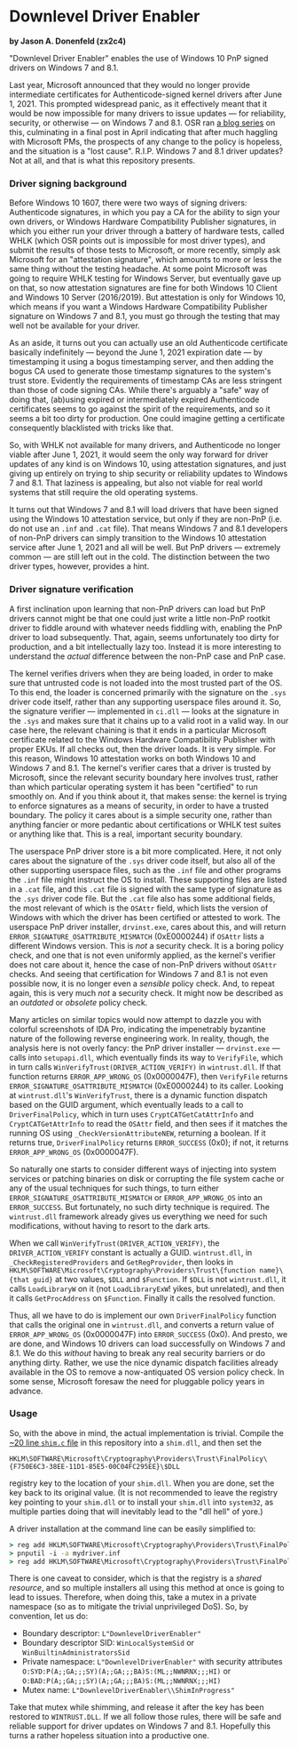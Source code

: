 # Downlevel Driver Enabler
**by Jason A. Donenfeld (zx2c4)**

"Downlevel Driver Enabler" enables the use of Windows 10 PnP signed drivers on
Windows 7 and 8.1.

Last year, Microsoft announced that they would no longer provide intermediate
certificates for Authenticode-signed kernel drivers after June 1, 2021. This
prompted widespread panic, as it effectively meant that it would be now
impossible for many drivers to issue updates — for reliability, security, or
otherwise — on Windows 7 and 8.1. OSR ran [a blog series](https://www.osr.com/blog/2020/10/15/microsoft-driver-updates-allowed-win7-win8/)
on this, culminating in a final post in April indicating that after much
haggling with Microsoft PMs, the prospects of any change to the policy is
hopeless, and the situation is a "lost cause". R.I.P. Windows 7 and 8.1 driver
updates? Not at all, and that is what this repository presents.

### Driver signing background

Before Windows 10 1607, there were two ways of signing drivers: Authenticode
signatures, in which you pay a CA for the ability to sign your own drivers, or
Windows Hardware Compatibility Publisher signatures, in which you either run
your driver through a battery of hardware tests, called WHLK (which OSR points
out is impossible for most driver types), and submit the results of those tests
to Microsoft, or more recently, simply ask Microsoft for an "attestation
signature", which amounts to more or less the same thing without the testing
headache. At some point Microsoft was going to require WHLK testing for Windows
Server, but eventually gave up on that, so now attestation signatures are fine
for both Windows 10 Client and Windows 10 Server (2016/2019). But attestation
is only for Windows 10, which means if you want a Windows Hardware
Compatibility Publisher signature on Windows 7 and 8.1, you must go through the
testing that may well not be available for your driver.

As an aside, it turns out you can actually use an old Authenticode certificate
basically indefinitely — beyond the June 1, 2021 expiration date — by
timestamping it using a bogus timestamping server, and then adding the bogus CA
used to generate those timestamp signatures to the system's trust store.
Evidently the requirements of timestamp CAs are less stringent than those of
code signing CAs.  While there's arguably a "safe" way of doing that, (ab)using
expired or intermediately expired Authenticode certificates seems to go against
the spirit of the requirements, and so it seems a bit too dirty for production.
One could imagine getting a certificate consequently blacklisted with tricks
like that.

So, with WHLK not available for many drivers, and Authenticode no longer viable
after June 1, 2021, it would seem the only way forward for driver updates of
any kind is on Windows 10, using attestation signatures, and just giving up
entirely on trying to ship security or reliability updates to Windows 7 and
8.1. That laziness is appealing, but also not viable for real world systems
that still require the old operating systems.

It turns out that Windows 7 and 8.1 will load drivers that have been signed
using the Windows 10 attestation service, but only if they are non-PnP (i.e. do
not use an `.inf` and `.cat` file). That means Windows 7 and 8.1 developers of
non-PnP drivers can simply transition to the Windows 10 attestation service
after June 1, 2021 and all will be well. But PnP drivers — extremely common —
are still left out in the cold. The distinction between the two driver types,
however, provides a hint.

### Driver signature verification

A first inclination upon learning that non-PnP drivers can load but PnP drivers
cannot might be that one could just write a little non-PnP rootkit driver to
fiddle around with whatever needs fiddling with, enabling the PnP driver to
load subsequently.  That, again, seems unfortunately too dirty for production,
and a bit intellectually lazy too. Instead it is more interesting to understand
the _actual_ difference between the non-PnP case and PnP case.

The kernel verifies drivers when they are being loaded, in order to make sure
that untrusted code is not loaded into the most trusted part of the OS. To this
end, the loader is concerned primarily with the signature on the `.sys` driver
code itself, rather than any supporting userspace files around it. So, the
signature verifier — implemented in `ci.dll` — looks at the signature in the
`.sys` and makes sure that it chains up to a valid root in a valid way. In our
case here, the relevant chaining is that it ends in a particular Microsoft
certificate related to the Windows Hardware Compatibility Publisher with proper
EKUs. If all checks out, then the driver loads.  It is very simple. For this
reason, Windows 10 attestation works on both Windows 10 and Windows 7 and 8.1.
The kernel's verifier cares that a driver is trusted by Microsoft, since the
relevant security boundary here involves trust, rather than which particular
operating system it has been "certified" to run smoothly on. And if you think
about it, that makes sense: the kernel is trying to enforce signatures as a
means of security, in order to have a trusted boundary. The policy it cares
about is a simple security one, rather than anything fancier or more pedantic
about certifications or WHLK test suites or anything like that. This is a real,
important security boundary.

The userspace PnP driver store is a bit more complicated. Here, it not only
cares about the signature of the `.sys` driver code itself, but also all of the
other supporting userspace files, such as the `.inf` file and other programs
the `.inf` file might instruct the OS to install. These supporting files are
listed in a `.cat` file, and this `.cat` file is signed with the same type of
signature as the `.sys` driver code file. But the `.cat` file also has some
additional fields, the most relevant of which is the `OSAttr` field, which
lists the version of Windows with which the driver has been certified or
attested to work. The userspace PnP driver installer, `drvinst.exe`, cares
about this, and will return `ERROR_SIGNATURE_OSATTRIBUTE_MISMATCH` (0xE0000244)
if `OSAttr` lists a different Windows version. This is _not_ a security check.
It is a boring policy check, and one that is not even uniformly applied, as the
kernel's verifier does not care about it, hence the case of non-PnP drivers
without `OSAttr` checks. And seeing that certification for Windows 7 and 8.1 is
not even possible now, it is no longer even a _sensible_ policy check. And, to
repeat again, this is very much _not_ a security check.  It might now be
described as an _outdated_ or _obsolete_ policy check.

Many articles on similar topics would now attempt to dazzle you with colorful
screenshots of IDA Pro, indicating the impenetrably byzantine nature of the
following reverse engineering work. In reality, though, the analysis here is
not overly fancy: the PnP driver installer — `drvinst.exe` — calls into
`setupapi.dll`, which eventually finds its way to `VerifyFile`, which in turn
calls `WinVerifyTrust(DRIVER_ACTION_VERIFY)` in `wintrust.dll`. If that
function returns `ERROR_APP_WRONG_OS` (0x0000047F), then `VerifyFile` returns
`ERROR_SIGNATURE_OSATTRIBUTE_MISMATCH` (0xE0000244) to its caller. Looking at
`wintrust.dll`'s `WinVerifyTrust`, there is a dynamic function dispatch based
on the GUID argument, which eventually leads to a call to `DriverFinalPolicy`,
which in turn uses `CryptCATGetCatAttrInfo` and `CryptCATGetAttrInfo` to read
the `OSAttr` field, and then sees if it matches the running OS using
`_CheckVersionAttributeNEW`, returning a boolean. If it returns true,
`DriverFinalPolicy` returns `ERROR_SUCCESS` (0x0); if not, it returns
`ERROR_APP_WRONG_OS` (0x0000047F).

So naturally one starts to consider different ways of injecting into system
services or patching binaries on disk or corrupting the file system cache or
any of the usual techniques for such things, to turn either
`ERROR_SIGNATURE_OSATTRIBUTE_MISMATCH` or `ERROR_APP_WRONG_OS` into an
`ERROR_SUCCESS`. But fortunately, no such dirty technique is required. The
`wintrust.dll` framework already gives us everything we need for such
modifications, without having to resort to the dark arts. 

When we call `WinVerifyTrust(DRIVER_ACTION_VERIFY)`, the `DRIVER_ACTION_VERIFY`
constant is actually a GUID. `wintrust.dll`, in `_CheckRegisteredProviders` and
`GetRegProvider`, then looks in
`HKLM\SOFTWARE\Microsoft\Cryptography\Providers\Trust\{function name}\{that guid}`
at two values, `$DLL` and `$Function`. If `$DLL` is not `wintrust.dll`, it
calls `LoadLibraryW` on it (not `LoadLibraryExW`! yikes, but unrelated), and
then it calls `GetProcAddress` on `$Function`. Finally it calls the resolved
function.

Thus, all we have to do is implement our own `DriverFinalPolicy` function that
calls the original one in `wintrust.dll`, and converts a return value of
`ERROR_APP_WRONG_OS` (0x0000047F) into `ERROR_SUCCESS` (0x0). And presto, we
are done, and Windows 10 drivers can load successfully on Windows 7 and 8.1. We
do this _without_ having to break any real security barriers or do anything
dirty. Rather, we use the nice dynamic dispatch facilities already available in
the OS to remove a now-antiquated OS version policy check. In some sense,
Microsoft foresaw the need for pluggable policy years in advance.

### Usage

So, with the above in mind, the actual implementation is trivial. Compile the
[~20 line `shim.c` file](https://git.zx2c4.com/downlevel-driver-enabler/tree/shim.c)
in this repository into a `shim.dll`, and then set the

```
HKLM\SOFTWARE\Microsoft\Cryptography\Providers\Trust\FinalPolicy\{F750E6C3-38EE-11D1-85E5-00C04FC295EE}\$DLL
```

registry key to the location of your `shim.dll`. When you are done, set the key
back to its original value.  (It is not recommended to leave the registry key
pointing to your `shim.dll` or to install your `shim.dll` into `system32`, as
multiple parties doing that will inevitably lead to the "dll hell" of yore.)

A driver installation at the command line can be easily simplified to:

```bat
> reg add HKLM\SOFTWARE\Microsoft\Cryptography\Providers\Trust\FinalPolicy\{F750E6C3-38EE-11D1-85E5-00C04FC295EE} /v $DLL /t REG_SZ /d "%cd%\shim.dll" /f
> pnputil -i -a mydriver.inf
> reg add HKLM\SOFTWARE\Microsoft\Cryptography\Providers\Trust\FinalPolicy\{F750E6C3-38EE-11D1-85E5-00C04FC295EE} /v $DLL /t REG_SZ /d WINTRUST.dll /f
```

There is one caveat to consider, which is that the registry is a _shared
resource_, and so multiple installers all using this method at once is going to
lead to issues. Therefore, when doing this, take a mutex in a private namespace
(so as to mitigate the trivial unprivileged DoS). So, by convention, let us do:

  - Boundary descriptor: `L"DownlevelDriverEnabler"`
  - Boundary descriptor SID: `WinLocalSystemSid` or `WinBuiltinAdministratorsSid`
  - Private namespace: `L"DownlevelDriverEnabler"` with security attributes
    `O:SYD:P(A;;GA;;;SY)(A;;GA;;;BA)S:(ML;;NWNRNX;;;HI)` or
    `O:BAD:P(A;;GA;;;SY)(A;;GA;;;BA)S:(ML;;NWNRNX;;;HI)`
  - Mutex name: `L"DownlevelDriverEnabler\\ShimInProgress"`

Take that mutex while shimming, and release it after the key has been restored
to `WINTRUST.DLL`. If we all follow those rules, there will be safe and
reliable support for driver updates on Windows 7 and 8.1. Hopefully this turns
a rather hopeless situation into a productive one.

<style>
.markdown-body {
	max-width: 720px;
}
</style>
